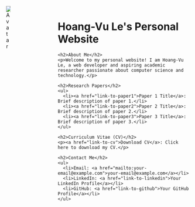 <div style="display: flex;">
  <div style="flex: 1;">
    <img src="/DSC_1488.JPG" alt="Avatar" style="max-width: 10%; height: auto;">
  </div>
  <div style="flex: 3; padding-left: 20px;">
    <h1>Hoang-Vu Le's Personal Website</h1>

    <h2>About Me</h2>
    <p>Welcome to my personal website! I am Hoang-Vu Le, a web developer and aspiring academic researcher passionate about computer science and technology.</p>

    <h2>Research Papers</h2>
    <ul>
      <li><a href="link-to-paper1">Paper 1 Title</a>: Brief description of paper 1.</li>
      <li><a href="link-to-paper2">Paper 2 Title</a>: Brief description of paper 2.</li>
      <li><a href="link-to-paper3">Paper 3 Title</a>: Brief description of paper 3.</li>
    </ul>

    <h2>Curriculum Vitae (CV)</h2>
    <p><a href="link-to-cv">Download CV</a>: Click here to download my CV.</p>

    <h2>Contact Me</h2>
    <ul>
      <li>Email: <a href="mailto:your-email@example.com">your-email@example.com</a></li>
      <li>LinkedIn: <a href="link-to-linkedin">Your LinkedIn Profile</a></li>
      <li>GitHub: <a href="link-to-github">Your GitHub Profile</a></li>
    </ul>
  </div>
</div>
